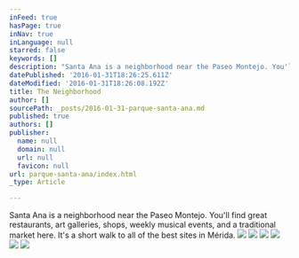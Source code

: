 ```yaml
---
inFeed: true
hasPage: true
inNav: true
inLanguage: null
starred: false
keywords: []
description: "Santa Ana is a neighborhood near the Paseo Montejo. You'll find great restaurants, art galleries, shops, and a traditional market here. It's a short walk to all of the best sites in Mérida."
datePublished: '2016-01-31T18:26:25.611Z'
dateModified: '2016-01-31T18:26:08.192Z'
title: The Neighborhood
author: []
sourcePath: _posts/2016-01-31-parque-santa-ana.md
published: true
authors: []
publisher:
  name: null
  domain: null
  url: null
  favicon: null
url: parque-santa-ana/index.html
_type: Article

---
```

Santa Ana is a neighborhood near the Paseo Montejo. You'll find great restaurants, art galleries, shops, weekly musical events, and a traditional market here. It's a short walk to all of the best sites in Mérida.
![](https://the-grid-user-content.s3-us-west-2.amazonaws.com/b1d2cabd-3580-4d23-96a3-2c1dd95096f4.jpg)
![](https://the-grid-user-content.s3-us-west-2.amazonaws.com/799fba14-0a94-4bdc-a609-27119e6d2176.jpg)
![](https://the-grid-user-content.s3-us-west-2.amazonaws.com/86789d7b-4236-438f-8ffb-92ebd71ec3a2.jpg)
![](https://the-grid-user-content.s3-us-west-2.amazonaws.com/26cf947e-daee-43ea-839b-8d6fa663008c.jpg)
![](https://the-grid-user-content.s3-us-west-2.amazonaws.com/56981173-83c1-4a61-a45e-5812a5fcb0a7.JPG)
![](https://the-grid-user-content.s3-us-west-2.amazonaws.com/37ddac90-aa76-4d81-a8bf-847f298a6433.JPG)